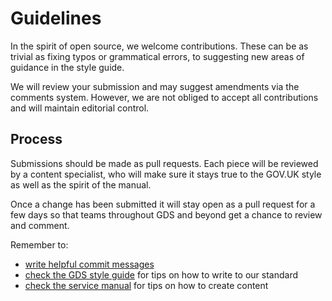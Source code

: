 # Guidelines

In the spirit of open source, we welcome contributions. These can be as trivial as fixing typos or grammatical errors, to suggesting new areas of guidance in the style guide.

We will review your submission and may suggest amendments via the comments system. However, we are not obliged to accept all contributions and will maintain editorial control.

## Process
Submissions should be made as pull requests. Each piece will be reviewed by a content specialist, who will make sure it stays true to the GOV.UK style as well as the spirit of the manual.

Once a change has been submitted it will stay open as a pull request for a few days so that teams throughout GDS and beyond get a chance to review and comment.

Remember to:

* [write helpful commit messages](http://tbaggery.com/2008/04/19/a-note-about-git-commit-messages.html)
* [check the GDS style guide](https://www.gov.uk/design-principles/style-guide) for tips on how to write to our standard
* [check the service manual](https://www.gov.uk/service-manual/design-and-content) for tips on how to create content

